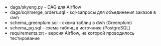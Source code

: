 * dags/skyeng.py - DAG для Airflow
* dags/sql/merge_orders.sql - sql-запросы для объединения заказов в dwh
* schema_greenplum.sql - схема таблиц в dwh (Greenplum)
* schema_pg.sql - схема таблиц в источнике (PostgreSQL)
* requirements.txt - версия Airflow, на которой проводилось тестирование

